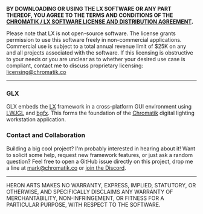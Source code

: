 **BY DOWNLOADING OR USING THE LX SOFTWARE OR ANY PART THEREOF, YOU AGREE TO THE TERMS AND CONDITIONS OF THE [CHROMATIK / LX SOFTWARE LICENSE AND DISTRIBUTION AGREEMENT](http://chromatik.co/license/).**

Please note that LX is not open-source software. The license grants permission to use this software freely in non-commercial applications. Commercial use is subject to a total annual revenue limit of $25K on any and all projects associated with the software. If this licensing is obstructive to your needs or you are unclear as to whether your desired use case is compliant, contact me to discuss proprietary licensing: licensing@chromatik.co

---

### GLX ###

GLX embeds the [LX](https://github.com/heronarts/LX/) framework in a cross-platform GUI environment using [LWJGL](https://www.lwjgl.org/) and [bgfx](https://github.com/bkaradzic/bgfx). This forms the foundation of the [Chromatik](https://chromatik.co) digital lighting workstation application. 

### Contact and Collaboration ###

Building a big cool project? I'm probably interested in hearing about it! Want to solicit some help, request new framework features, or just ask a random question? Feel free to open a GitHub issue directly on this project, drop me a line at mark@chromatik.co or [join the Discord](https://chromatik.co/discord).

---

HERON ARTS MAKES NO WARRANTY, EXPRESS, IMPLIED, STATUTORY, OR OTHERWISE, AND SPECIFICALLY DISCLAIMS ANY WARRANTY OF MERCHANTABILITY, NON-INFRINGEMENT, OR FITNESS FOR A PARTICULAR PURPOSE, WITH RESPECT TO THE SOFTWARE.

